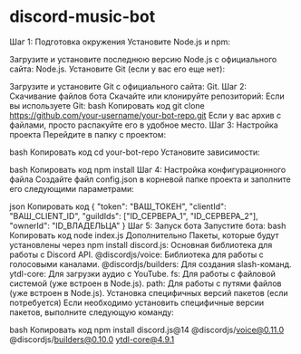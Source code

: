 # discord-music-bot

Шаг 1: Подготовка окружения
Установите Node.js и npm:

Загрузите и установите последнюю версию Node.js с официального сайта: Node.js.
Установите Git (если у вас его еще нет):

Загрузите и установите Git с официального сайта: Git.
Шаг 2: Скачивание файлов бота
Скачайте или клонируйте репозиторий:
Если вы используете Git:
bash
Копировать код
git clone https://github.com/your-username/your-bot-repo.git
Если у вас архив с файлами, просто распакуйте его в удобное место.
Шаг 3: Настройка проекта
Перейдите в папку с проектом:

bash
Копировать код
cd your-bot-repo
Установите зависимости:

bash
Копировать код
npm install
Шаг 4: Настройка конфигурационного файла
Создайте файл config.json в корневой папке проекта и заполните его следующими параметрами:

json
Копировать код
{
  "token": "ВАШ_ТОКЕН",
  "clientId": "ВАШ_CLIENT_ID",
  "guildIds": ["ID_СЕРВЕРА_1", "ID_СЕРВЕРА_2"],
  "ownerId": "ID_ВЛАДЕЛЬЦА"
}
Шаг 5: Запуск бота
Запустите бота:
bash
Копировать код
node index.js
Дополнительно
Пакеты, которые будут установлены через npm install
discord.js: Основная библиотека для работы с Discord API.
@discordjs/voice: Библиотека для работы с голосовыми каналами.
@discordjs/builders: Для создания slash-команд.
ytdl-core: Для загрузки аудио с YouTube.
fs: Для работы с файловой системой (уже встроен в Node.js).
path: Для работы с путями файлов (уже встроен в Node.js).
Установка специфичных версий пакетов (если потребуется)
Если необходимо установить специфичные версии пакетов, выполните следующую команду:

bash
Копировать код
npm install discord.js@14 @discordjs/voice@0.11.0 @discordjs/builders@0.10.0 ytdl-core@4.9.1
